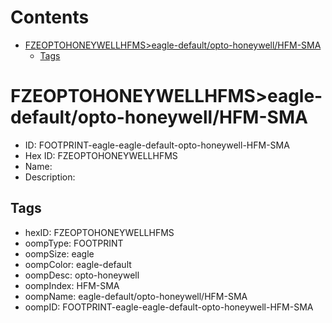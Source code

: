 



Contents
========

* [FZEOPTOHONEYWELLHFMS>eagle-default/opto-honeywell/HFM-SMA](#fzeoptohoneywellhfmseagle-defaultopto-honeywellhfm-sma)
	* [Tags](#tags)

# FZEOPTOHONEYWELLHFMS>eagle-default/opto-honeywell/HFM-SMA

- ID: FOOTPRINT-eagle-eagle-default-opto-honeywell-HFM-SMA
- Hex ID: FZEOPTOHONEYWELLHFMS
- Name: 
- Description: 

## Tags

- hexID: FZEOPTOHONEYWELLHFMS
- oompType: FOOTPRINT
- oompSize: eagle
- oompColor: eagle-default
- oompDesc: opto-honeywell
- oompIndex: HFM-SMA
- oompName: eagle-default/opto-honeywell/HFM-SMA
- oompID: FOOTPRINT-eagle-eagle-default-opto-honeywell-HFM-SMA
